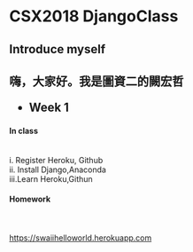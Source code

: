 <h1>CSX2018 DjangoClass</h1>

<h2>Introduce myself<h2>

<p>嗨，大家好。我是圖資二的闕宏哲</p>


<ul><li>Week 1</li></ul>
<h4>In class</h4><br>
<span>i.  Register Heroku, Github</span><br>
<span>ii. Install Django,Anaconda</span><br>
<span>iii.Learn Heroku,Githun</span><br>
<h4>Homework</h4><br><br>
<a href="https://swaiihelloworld.herokuapp.com">https://swaiihelloworld.herokuapp.com</a>

